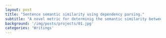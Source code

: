 ```yaml
---
layout: post
title: "Sentence semantic similarity using dependency parsing."
subtitle: "A novel metric for determinig the semantic similarity between sentences."
background: '/img/posts/projects/01.jpg'
categories: 'Writings'
---
```

